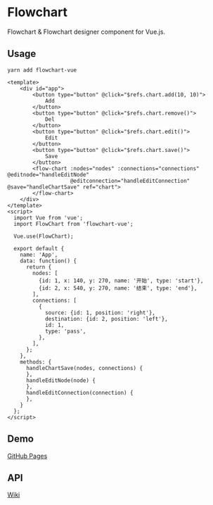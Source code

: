 # Flowchart

Flowchart & Flowchart designer component for Vue.js.

## Usage

```shell script
yarn add flowchart-vue
```

```vue
<template>
    <div id="app">
        <button type="button" @click="$refs.chart.add(10, 10)">
            Add
        </button>
        <button type="button" @click="$refs.chart.remove()">
            Del
        </button>
        <button type="button" @click="$refs.chart.edit()">
            Edit
        </button>
        <button type="button" @click="$refs.chart.save()">
            Save
        </button>
        <flow-chart :nodes="nodes" :connections="connections" @editnode="handleEditNode"
                    @editconnection="handleEditConnection" @save="handleChartSave" ref="chart">
        </flow-chart>
    </div>
</template>
<script>
  import Vue from 'vue';
  import FlowChart from 'flowchart-vue';

  Vue.use(FlowChart);

  export default {
    name: 'App',
    data: function() {
      return {
        nodes: [
          {id: 1, x: 140, y: 270, name: '开始', type: 'start'},
          {id: 2, x: 540, y: 270, name: '结束', type: 'end'},
        ],
        connections: [
          {
            source: {id: 1, position: 'right'},
            destination: {id: 2, position: 'left'},
            id: 1,
            type: 'pass',
          },
        ],
      };
    },
    methods: {
      handleChartSave(nodes, connections) {
      },
      handleEditNode(node) {
      },
      handleEditConnection(connection) {
      },
    }
  };
</script>
```

## Demo

[GitHub Pages](https://joyceworks.github.io/flowchart-vue/)

## API

[Wiki](https://github.com/joyceworks/flowchart-vue/wiki)
